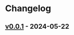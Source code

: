 # Changelog

## [v0.0.1](https://github.com/Rindrics/terraform-backend-github/commits/v0.0.1) - 2024-05-22
